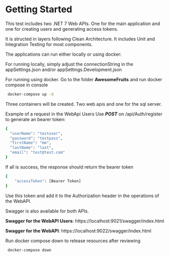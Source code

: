 # Getting Started

This test includes two .NET 7 Web APIs. One for the main application and one for creating users and generating access tokens.

It is structed in layers following Clean Architecture. It includes Unit and Integration Testing for most components.

The applications can run either locally or using docker: 

For running locally, simply adjust the connectionString in the appSettings.json and/or appSettings.Development.json

For running using docker. Go to the folder **AwesomeFruits** and run docker compose in console
```bash
 docker-compose up -d
```

Three containers will be created. Two web apis and one for the sql server.

Example of a request in the WebApi Users Use __*POST*__ on /api/Auth/register to generate an bearer token:
```bash
{
  "userName": "testuser",
  "password": "testpass",
  "firstName": "mm",
  "lastName": "last",
  "email": "test@test.com"
}
```
If all is success, the response should return the bearer token
```bash
{
    "accessToken": [Bearer Token]
}
```

Use this token and add it to the Authorization header in the operations of the WebAPI.

Swagger is also available for both APIs. 

**Swagger for the WebAPI Users**:
https://localhost:9021/swagger/index.html

**Swagger for the WebAPI**:
https://localhost:9022/swagger/index.html

Run docker compose down to release resources after reviewing

```bash
 docker-compose down
```

